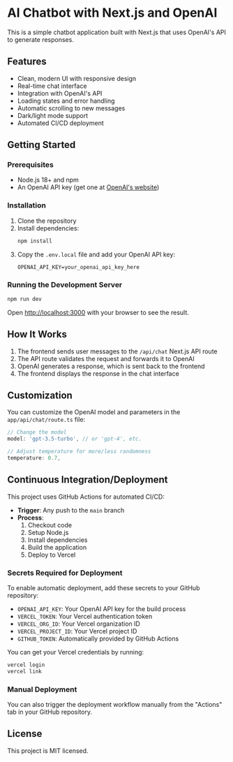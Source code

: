 # AI Chatbot with Next.js and OpenAI

This is a simple chatbot application built with Next.js that uses OpenAI's API to generate responses.

## Features

- Clean, modern UI with responsive design
- Real-time chat interface
- Integration with OpenAI's API
- Loading states and error handling
- Automatic scrolling to new messages
- Dark/light mode support
- Automated CI/CD deployment

## Getting Started

### Prerequisites

- Node.js 18+ and npm
- An OpenAI API key (get one at [OpenAI's website](https://platform.openai.com/api-keys))

### Installation

1. Clone the repository
2. Install dependencies:
   ```bash
   npm install
   ```
3. Copy the `.env.local` file and add your OpenAI API key:
   ```
   OPENAI_API_KEY=your_openai_api_key_here
   ```

### Running the Development Server

```bash
npm run dev
```

Open [http://localhost:3000](http://localhost:3000) with your browser to see the result.

## How It Works

1. The frontend sends user messages to the `/api/chat` Next.js API route
2. The API route validates the request and forwards it to OpenAI
3. OpenAI generates a response, which is sent back to the frontend
4. The frontend displays the response in the chat interface

## Customization

You can customize the OpenAI model and parameters in the `app/api/chat/route.ts` file:

```typescript
// Change the model
model: 'gpt-3.5-turbo', // or 'gpt-4', etc.

// Adjust temperature for more/less randomness
temperature: 0.7,
```

## Continuous Integration/Deployment

This project uses GitHub Actions for automated CI/CD:

- **Trigger**: Any push to the `main` branch
- **Process**:
  1. Checkout code
  2. Setup Node.js
  3. Install dependencies
  4. Build the application
  5. Deploy to Vercel

### Secrets Required for Deployment

To enable automatic deployment, add these secrets to your GitHub repository:

- `OPENAI_API_KEY`: Your OpenAI API key for the build process
- `VERCEL_TOKEN`: Your Vercel authentication token
- `VERCEL_ORG_ID`: Your Vercel organization ID
- `VERCEL_PROJECT_ID`: Your Vercel project ID
- `GITHUB_TOKEN`: Automatically provided by GitHub Actions

You can get your Vercel credentials by running:

```bash
vercel login
vercel link
```

### Manual Deployment

You can also trigger the deployment workflow manually from the "Actions" tab in your GitHub repository.

## License

This project is MIT licensed.
